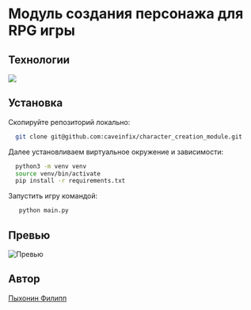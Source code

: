 # Модуль создания персонажа для RPG игры

## Технологии

![](https://img.shields.io/badge/-python%203.10-blue)


## Установка
Скопируйте репозиторий локально:
```bash
  git clone git@github.com:caveinfix/character_creation_module.git
```

Далее установливаем виртуальное окружение и зависимости:
```bash
  python3 -m venv venv
  source venv/bin/activate
  pip install -r requirements.txt
```

Запустить игру командой:
```bash
   python main.py
```
## Превью
![Превью](https://i.paste.pics/99b6d8c19b75fe78c78aff9518faec93.png)

## Автор
[Пыхонин Филипп](https://github.com/caveinfix/)